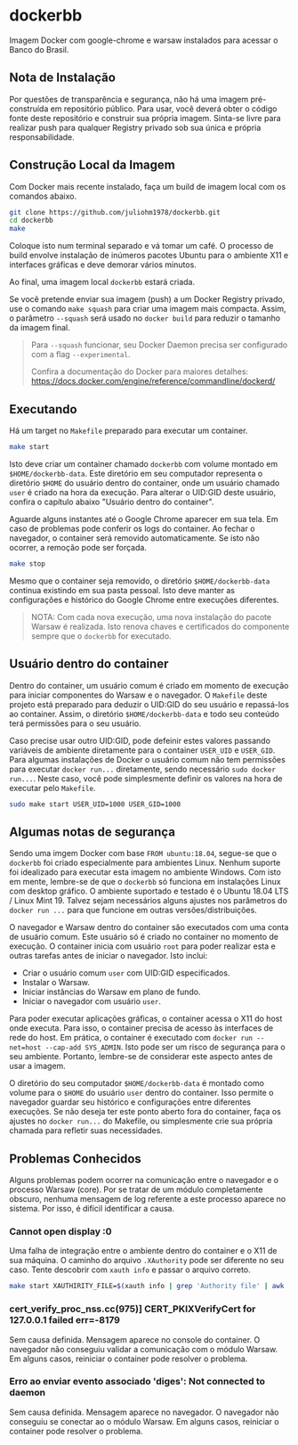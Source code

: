 # dockerbb

Imagem Docker com google-chrome e warsaw instalados para acessar o Banco do Brasil.

## Nota de Instalação

Por questões de transparência e segurança, não há uma imagem pré-construída em repositório público. Para usar, você deverá obter o código fonte deste repositório e construir sua própria imagem. Sinta-se livre para realizar push para qualquer Registry privado sob sua única e própria responsabilidade.

## Construção Local da Imagem

Com Docker mais recente instalado, faça um build de imagem local com os comandos abaixo.

```bash
git clone https://github.com/juliohm1978/dockerbb.git
cd dockerbb
make
```

Coloque isto num terminal separado e vá tomar um café. O processo de build envolve instalação de inúmeros pacotes Ubuntu para o ambiente X11 e interfaces gráficas e deve demorar vários minutos.

Ao final, uma imagem local `dockerbb` estará criada.

Se você pretende enviar sua imagem (push) a um Docker Registry privado, use o comando `make squash` para criar uma imagem mais compacta. Assim, o parâmetro `--squash` será usado no `docker build` para reduzir o tamanho da imagem final.

> Para `--squash` funcionar, seu Docker Daemon precisa ser configurado com a flag `--experimental`.
> 
> Confira a documentação do Docker para maiores detalhes: https://docs.docker.com/engine/reference/commandline/dockerd/

## Executando

Há um target no `Makefile` preparado para executar um container.

```bash
make start
```

Isto deve criar um container chamado `dockerbb` com volume montado em `$HOME/dockerbb-data`. Este diretório em seu computador representa o diretório `$HOME` do usuário dentro do container, onde um usuário chamado `user` é criado na hora da execução. Para alterar o UID:GID deste usuário, confira o capítulo abaixo "Usuário dentro do container".

Aguarde alguns instantes até o Google Chrome aparecer em sua tela. Em caso de problemas pode conferir os logs do container. Ao fechar o navegador, o container será removido automaticamente. Se isto não ocorrer, a remoção pode ser forçada.

```bash
make stop
```

Mesmo que o container seja removido, o diretório `$HOME/dockerbb-data` continua existindo em sua pasta pessoal. Isto deve manter as configurações e histórico do Google Chrome entre execuções diferentes.

> NOTA: Com cada nova execução, uma nova instalação do pacote Warsaw é realizada. Isto renova chaves e certificados do componente sempre que o `dockerbb` for executado.

## Usuário dentro do container

Dentro do container, um usuário comum é criado em momento de execução para iniciar componentes do Warsaw e o navegador. O `Makefile` deste projeto está preparado para deduzir o UID:GID do seu usuário e repassá-los ao container. Assim, o diretório `$HOME/dockerbb-data` e todo seu conteúdo terá permissões para o seu usuário.

Caso precise usar outro UID:GID, pode defeinir estes valores passando variáveis de ambiente diretamente para o container `USER_UID` e `USER_GID`. Para algumas instalações de Docker o usuário comum não tem permissões para executar `docker run...` diretamente, sendo necessário `sudo docker run...`. Neste caso, você pode simplesmente definir os valores na hora de executar pelo `Makefile`.


```bash
sudo make start USER_UID=1000 USER_GID=1000
```

## Algumas notas de segurança

Sendo uma imgem Docker com base `FROM ubuntu:18.04`, segue-se que o `dockerbb` foi criado especialmente para ambientes Linux. Nenhum suporte foi idealizado para executar esta imagem no ambiente Windows. Com isto em mente, lembre-se de que o `dockerbb` só funciona em instalações Linux com desktop gráfico. O ambiente suportado e testado é o Ubuntu 18.04 LTS / Linux Mint 19. Talvez sejam necessários alguns ajustes nos parâmetros do `docker run ...` para que funcione em outras versões/distribuições.

O navegador e Warsaw dentro do container são executados com uma conta de usuário comum. Este usuário só é criado no container no momento de execução. O container inicia com usuário `root` para poder realizar esta e outras tarefas antes de iniciar o navegador. Isto inclui:

* Criar o usuário comum `user` com UID:GID especificados.
* Instalar o Warsaw.
* Iniciar instâncias do Warsaw em plano de fundo.
* Iniciar o navegador com usuário `user`.

Para poder executar aplicações gráficas, o container acessa o X11 do host onde executa. Para isso, o container precisa de acesso às interfaces de rede do host. Em prática, o container é executado com `docker run --net=host --cap-add SYS_ADMIN`. Isto pode ser um risco de segurança para o seu ambiente. Portanto, lembre-se de considerar este aspecto antes de usar a imagem.

O diretório do seu computador `$HOME/dockerbb-data` é montado como volume para o `$HOME` do usuário `user` dentro do container. Isso permite o navegador guardar seu histórico e configurações entre diferentes execuções. Se não deseja ter este ponto aberto fora do container, faça os ajustes no `docker run...` do Makefile, ou simplesmente crie sua própria chamada para refletir suas necessidades.

## Problemas Conhecidos

Alguns problemas podem ocorrer na comunicação entre o navegador e o processo Warsaw (core). Por se tratar de um módulo completamente obscuro, nenhuma mensagem de log referente a este processo aparece no sistema. Por isso, é difícil identificar a causa.

### Cannot open display :0

Uma falha de integração entre o ambiente dentro do container e o X11 de sua máquina. O caminho do arquivo `.XAuthority` pode ser diferente no seu caso. Tente descobrir com `xauth info` e passar o arquivo correto.

```bash
make start XAUTHIRITY_FILE=$(xauth info | grep 'Authority file' | awk '{print $3}')
```

### cert_verify_proc_nss.cc(975)] CERT_PKIXVerifyCert for 127.0.0.1 failed err=-8179

Sem causa definida. Mensagem aparece no console do container. O navegador não conseguiu validar a comunicação com o módulo Warsaw. Em alguns casos, reiniciar o container pode resolver o problema.

### Erro ao enviar evento associado 'diges': Not connected to daemon

Sem causa definida. Mensagem aparece no navegador. O navegador não conseguiu se conectar ao o módulo Warsaw. Em alguns casos, reiniciar o container pode resolver o problema.
